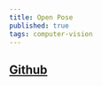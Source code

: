 ```yaml
---
title: Open Pose
published: true
tags: computer-vision
---
```

## [Github](https://github.com/CMU-Perceptual-Computing-Lab/openpose)
